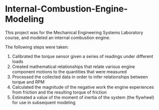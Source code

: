 # Internal-Combustion-Engine-Modeling
This project was for the Mechanical Engineering Systems Laboratory course, and modeled an internal combustion engine. 


The following steps were taken:
1. Calibrated the torque sensor given a series of readings under different loads
2. Created mathematical relationships that relate various engine component motions to the quantities that were measured
4. Processed the collected data in order to infer relationships between torque and RPM
5. Calculated the magnitude of the negative work the engine experiences from friction and the resulting torque of friction
6. Estimated a value of the moment of inertia of the system (the flywheel) for use in subsequent modeling
